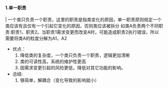 #### 1.单一职责
| 一个类只负责一个职责，这里的职责是指类变化的原因，单一职责原则规定一个类应该有且仅有一个引起它变化的原因，否则类应该被拆分
如类A负责两个不同职责:职责1，职责2。当职责1需求变更而改变A时，可能造成职责2执行错误，所以需要将类A的粒度分解为A1，A2
* 优点：
    1. 降低类的复杂度，一个类只负责一个职责，逻辑更加清晰
    2. 类的可读性高，系统的维护性更高
    3. 因需求变更引起的风险更低，降低对其它功能的影响。
* 总结:
    1. 够简单，解耦合（变化导致的影响就小）    